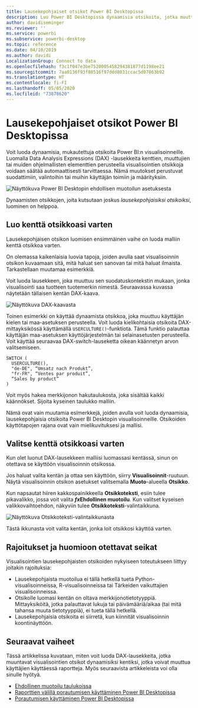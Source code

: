 ```yaml
---
title: Lausekepohjaiset otsikot Power BI Desktopissa
description: Luo Power BI Desktopissa dynaamisia otsikoita, jotka muuttuvat ohjelmallisten lausekkeiden perusteella ehdollisen ohjelmallisen muotoilun avulla
author: davidiseminger
ms.reviewer: ''
ms.service: powerbi
ms.subservice: powerbi-desktop
ms.topic: reference
ms.date: 04/10/2019
ms.author: davidi
LocalizationGroup: Connect to data
ms.openlocfilehash: f3c1f047e3be7520005458294381877d1198ee21
ms.sourcegitcommit: 7aa0136f93f88516f97ddd8031ccac5d07863b92
ms.translationtype: HT
ms.contentlocale: fi-FI
ms.lasthandoff: 05/05/2020
ms.locfileid: "73878620"
---
```

# <a name="expression-based-titles-in-power-bi-desktop"></a>Lausekepohjaiset otsikot Power BI Desktopissa

Voit luoda dynaamisia, mukautettuja otsikoita Power BI:n visualisoinneille. Luomalla Data Analysis Expressions (DAX) -lausekkeita kenttien, muuttujien tai muiden ohjelmallisten elementtien perusteella visualisointien otsikkoja voidaan säätää automaattisesti tarvittaessa. Nämä muutokset perustuvat suodattimiin, valintoihin tai muihin käyttäjän toimiin ja määrityksiin.

![Näyttökuva Power BI Desktopin ehdollisen muotoilun asetuksesta](media/desktop-conditional-formatting-visual-titles/expression-based-title-01.png)

Dynaamisten otsikkojen, joita kutsutaan joskus *lausekepohjaisiksi otsikoiksi*, luominen on helppoa. 

## <a name="create-a-field-for-your-title"></a>Luo kenttä otsikkoasi varten

Lausekepohjaisen otsikon luomisen ensimmäinen vaihe on luoda malliin kenttä otsikkoa varten. 

On olemassa kaikenlaisia luovia tapoja, joiden avulla saat visualisoinnin otsikon kuvaamaan sitä, mitä haluat sen sanovan tai mitä haluat ilmaista. Tarkastellaan muutamaa esimerkkiä.

Voit luoda lausekkeen, joka muuttuu sen suodatuskontekstin mukaan, jonka visualisointi saa tuotteen tuotemerkin nimestä. Seuraavassa kuvassa näytetään tällaisen kentän DAX-kaava.

![Näyttökuva DAX-kaavasta](media/desktop-conditional-formatting-visual-titles/expression-based-title-02.png)

Toinen esimerkki on käyttää dynaamista otsikkoa, joka muuttuu käyttäjän kielen tai maa-asetuksen perusteella. Voit luoda kielikohtaisia otsikoita DAX-mittayksikössä käyttämällä `USERCULTURE()`-funktiota. Tämä funktio palauttaa käyttäjän maa-asetuksen käyttöjärjestelmän tai selainasetusten perusteella. Voit käyttää seuraavaa DAX-switch-lauseketta oikean käännetyn arvon valitsemiseen. 

```
SWITCH (
  USERCULTURE(),
  "de-DE", “Umsatz nach Produkt”,
  "fr-FR", “Ventes par produit”,
  “Sales by product”
)
```

Voit myös hakea merkkijonon hakutaulukosta, joka sisältää kaikki käännökset. Sijoita kyseinen taulukko malliin. 

Nämä ovat vain muutamia esimerkkejä, joiden avulla voit luoda dynaamisia, lausekepohjaisia otsikoita Power BI Desktopin visualisoinneille. Otsikoiden käyttötapojen rajana ovat vain mielikuvituksesi ja mallisi.


## <a name="select-your-field-for-your-title"></a>Valitse kenttä otsikkoasi varten

Kun olet luonut DAX-lausekkeen malliisi luomassasi kentässä, sinun on otettava se käyttöön visualisoinnin otsikossa.

Jos haluat valita kentän ja ottaa sen käyttöön, siirry **Visualisoinnit**-ruutuun. Näytä visualisoinnin otsikon asetukset valitsemalla **Muoto**-alueella **Otsikko**. 

Kun napsautat hiiren kakkospainikkeella **Otsikkoteksti**, esiin tulee pikavalikko, jossa voit valita **<em>fx</em>Ehdollinen muotoilu**. Kun valitset kyseisen valikkovaihtoehdon, näkyviin tulee **Otsikkoteksti**-valintaikkuna. 

![Näyttökuva Otsikkoteksti-valintaikkunasta](media/desktop-conditional-formatting-visual-titles/expression-based-title-02b.png)

Tästä ikkunasta voit valita kentän, jonka loit otsikkosi käyttöä varten.

## <a name="limitations-and-considerations"></a>Rajoitukset ja huomioon otettavat seikat

Visualisointien lausekepohjaisten otsikoiden nykyiseen toteutukseen liittyy joitakin rajoituksia:

* Lausekepohjaista muotoilua ei tällä hetkellä tueta Python-visualisoinneissa, R-visualisoinneissa tai Tärkeiden vaikuttajien visualisoinneissa.
* Otsikolle luomasi kentän on oltava merkkijonotietotyyppiä. Mittayksiköitä, jotka palauttavat lukuja tai päivämääriä/aikaa (tai mitä tahansa muuta tietotyyppiä), ei tueta tällä hetkellä.
* Lausekepohjaisia otsikoita ei siirretä, kun kiinnität visualisoinnin koontinäyttöön.

## <a name="next-steps"></a>Seuraavat vaiheet

Tässä artikkelissa kuvataan, miten voit luoda DAX-lausekkeita, jotka muuntavat visualisointien otsikot dynaamisiksi kentiksi, jotka voivat muuttua käyttäjien käyttäessä raportteja. Myös seuraavista artikkeleista voi olla sinulle hyötyä.

* [Ehdollinen muotoilu taulukoissa](desktop-conditional-table-formatting.md)
* [Raporttien välillä porautumisen käyttäminen Power BI Desktopissa](desktop-cross-report-drill-through.md)
* [Porautumisen käyttäminen Power BI Desktopissa](desktop-drillthrough.md)
